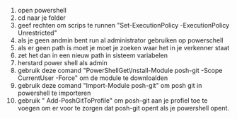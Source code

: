 1. open powershell 
2. cd naar je folder 
3. geef rechten om scrips te runnen "Set-ExecutionPolicy -ExecutionPolicy Unrestricted"
4. als je geen andmin bent run al administrator gebruiken op powerschell
5. als er geen path is moet je moet je zoeken waar het in je verkenner staat
6. zet het dan in een nieuw path in sisteem variabelen 
7. herstard power shell als admin
8. gebruik deze comand "PowerShellGet\Install-Module posh-git -Scope CurrentUser -Force" om de module te downloalden
9. gebruik deze comand "Import-Module posh-git" om posh git in powershell te importeren
10.  gebruik " Add-PoshGitToProfile" om posh-git aan je profiel toe te voegen om er voor te zorgen dat posh-git opent als je powershell opent.
